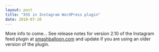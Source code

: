 ```yaml
---
layout: post
title: "XSS in Instagram WordPress plugin"
date: 2018-07-10
---
```


More info to come...
See release notes for version 2.10 of the Instagram feed plugin at [smashballoon.com](https://smashballoon.com/instagram-feed/change-log/) and update if you are using an older version of the plugin.  